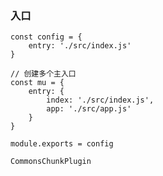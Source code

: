 ### 入口



```
const config = {
    entry: './src/index.js'
}

// 创建多个主入口
const mu = {
    entry: {
        index: './src/index.js',
        app: './src/app.js'
    }
}

module.exports = config
```

`CommonsChunkPlugin`



